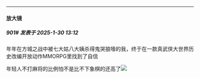 ﻿
*****

####  放大镜  
##### 901#       发表于 2025-1-30 13:12

年年在方城之战中被七大姑八大姨杀得鬼哭狼嚎的我，终于在一款真武侠大世界历史改编开放动作MMORPG里找到了自信

年轻人不打麻将的比例怕不是比不下象棋的还高了<img src="https://static.saraba1st.com/image/smiley/face2017/037.png" referrerpolicy="no-referrer">

